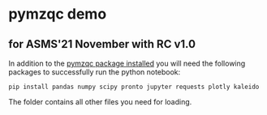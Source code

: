 # pymzqc demo
## for ASMS'21 November with RC v1.0

In addition to the [pymzqc package installed](https://github.com/MS-Quality-hub/pymzqc/tree/v1.0.0#readme) you will need the following packages to successfully run the python notebook:
```
pip install pandas numpy scipy pronto jupyter requests plotly kaleido
```
The folder contains all other files you need for loading.